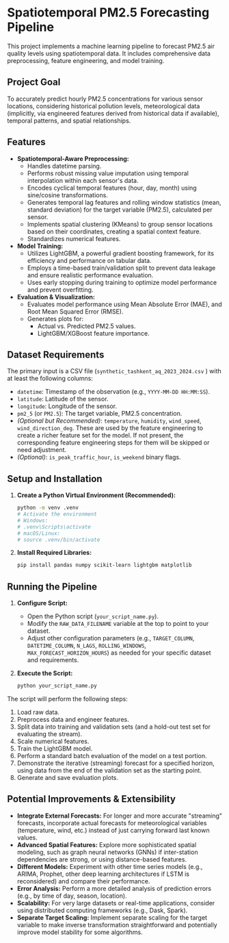 # Spatiotemporal PM2.5 Forecasting Pipeline

This project implements a machine learning pipeline to forecast PM2.5 air quality levels using spatiotemporal data. It includes comprehensive data preprocessing, feature engineering, and model training.

## Project Goal

To accurately predict hourly PM2.5 concentrations for various sensor locations, considering historical pollution levels, meteorological data (implicitly, via engineered features derived from historical data if available), temporal patterns, and spatial relationships.

## Features

*   **Spatiotemporal-Aware Preprocessing:**
    *   Handles datetime parsing.
    *   Performs robust missing value imputation using temporal interpolation within each sensor's data.
    *   Encodes cyclical temporal features (hour, day, month) using sine/cosine transformations.
    *   Generates temporal lag features and rolling window statistics (mean, standard deviation) for the target variable (PM2.5), calculated per sensor.
    *   Implements spatial clustering (KMeans) to group sensor locations based on their coordinates, creating a spatial context feature.
    *   Standardizes numerical features.
*   **Model Training:**
    *   Utilizes LightGBM, a powerful gradient boosting framework, for its efficiency and performance on tabular data.
    *   Employs a time-based train/validation split to prevent data leakage and ensure realistic performance evaluation.
    *   Uses early stopping during training to optimize model performance and prevent overfitting.
*   **Evaluation & Visualization:**
    *   Evaluates model performance using Mean Absolute Error (MAE), and Root Mean Squared Error (RMSE).
    *   Generates plots for:
        *   Actual vs. Predicted PM2.5 values.
        *   LightGBM/XGBoost feature importance.

## Dataset Requirements

The primary input is a CSV file (`synthetic_tashkent_aq_2023_2024.csv` ) with at least the following columns:

*   `datetime`: Timestamp of the observation (e.g., `YYYY-MM-DD HH:MM:SS`).
*   `latitude`: Latitude of the sensor.
*   `longitude`: Longitude of the sensor.
*   `pm2_5` (or `PM2.5`): The target variable, PM2.5 concentration.
*   *(Optional but Recommended)*: `temperature`, `humidity`, `wind_speed`, `wind_direction_deg`. These are used by the feature engineering to create a richer feature set for the model. If not present, the corresponding feature engineering steps for them will be skipped or need adjustment.
*   *(Optional)*: `is_peak_traffic_hour`, `is_weekend` binary flags.



## Setup and Installation

1.  **Create a Python Virtual Environment (Recommended):**
    ```bash
    python -m venv .venv
    # Activate the environment
    # Windows:
    # .venv\Scripts\activate
    # macOS/Linux:
    # source .venv/bin/activate
    ```

2.  **Install Required Libraries:**
    ```bash
    pip install pandas numpy scikit-learn lightgbm matplotlib
    ```

## Running the Pipeline

1.  **Configure Script:**
    *   Open the Python script (`your_script_name.py`).
    *   Modify the `RAW_DATA_FILENAME` variable at the top to point to your dataset.
    *   Adjust other configuration parameters (e.g., `TARGET_COLUMN`, `DATETIME_COLUMN`, `N_LAGS`, `ROLLING_WINDOWS`, `MAX_FORECAST_HORIZON_HOURS`) as needed for your specific dataset and requirements.

2.  **Execute the Script:**
    ```bash
    python your_script_name.py
    ```

The script will perform the following steps:
1.  Load raw data.
2.  Preprocess data and engineer features.
3.  Split data into training and validation sets (and a hold-out test set for evaluating the stream).
4.  Scale numerical features.
5.  Train the LightGBM model.
6.  Perform a standard batch evaluation of the model on a test portion.
7.  Demonstrate the iterative (streaming) forecast for a specified horizon, using data from the end of the validation set as the starting point.
8.  Generate and save evaluation plots.


## Potential Improvements & Extensibility

*   **Integrate External Forecasts:** For longer and more accurate "streaming" forecasts, incorporate actual forecasts for meteorological variables (temperature, wind, etc.) instead of just carrying forward last known values.
*   **Advanced Spatial Features:** Explore more sophisticated spatial modeling, such as graph neural networks (GNNs) if inter-station dependencies are strong, or using distance-based features.
*   **Different Models:** Experiment with other time series models (e.g., ARIMA, Prophet, other deep learning architectures if LSTM is reconsidered) and compare their performance.
*   **Error Analysis:** Perform a more detailed analysis of prediction errors (e.g., by time of day, season, location).
*   **Scalability:** For very large datasets or real-time applications, consider using distributed computing frameworks (e.g., Dask, Spark).
*   **Separate Target Scaling:** Implement separate scaling for the target variable to make inverse transformation straightforward and potentially improve model stability for some algorithms.
